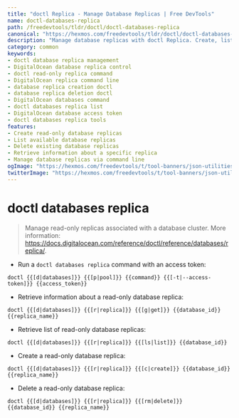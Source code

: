 ```yaml
---
title: "doctl Replica - Manage Database Replicas | Free DevTools"
name: doctl-databases-replica
path: /freedevtools/tldr/doctl/doctl-databases-replica
canonical: "https://hexmos.com/freedevtools/tldr/doctl/doctl-databases-replica/"
description: "Manage database replicas with doctl Replica. Create, list, and delete read-only database replicas. Free online tool, no registration required, plus secure token management."
category: common
keywords:
- doctl database replica management
- DigitalOcean database replica control
- doctl read-only replica command
- DigitalOcean replica command line
- database replica creation doctl
- database replica deletion doctl
- DigitalOcean databases command
- doctl databases replica list
- DigitalOcean database access token
- doctl databases replica tools
features:
- Create read-only database replicas
- List available database replicas
- Delete existing database replicas
- Retrieve information about a specific replica
- Manage database replicas via command line
ogImage: "https://hexmos.com/freedevtools/t/tool-banners/json-utilities-banner.png"
twitterImage: "https://hexmos.com/freedevtools/t/tool-banners/json-utilities-banner.png"
---
```


# doctl databases replica

> Manage read-only replicas associated with a database cluster.
> More information: <https://docs.digitalocean.com/reference/doctl/reference/databases/replica/>.

- Run a `doctl databases replica` command with an access token:

`doctl {{[d|databases]}} {{[p|pool]}} {{command}} {{[-t|--access-token]}} {{access_token}}`

- Retrieve information about a read-only database replica:

`doctl {{[d|databases]}} {{[r|replica]}} {{[g|get]}} {{database_id}} {{replica_name}}`

- Retrieve list of read-only database replicas:

`doctl {{[d|databases]}} {{[r|replica]}} {{[ls|list]}} {{database_id}}`

- Create a read-only database replica:

`doctl {{[d|databases]}} {{[r|replica]}} {{[c|create]}} {{database_id}} {{replica_name}}`

- Delete a read-only database replica:

`doctl {{[d|databases]}} {{[r|replica]}} {{[rm|delete]}} {{database_id}} {{replica_name}}`

